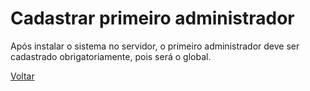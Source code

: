 # Cadastrar primeiro administrador

Após instalar o sistema no servidor, o primeiro administrador deve ser cadastrado obrigatoriamente, pois será o global.

[Voltar](../README.md)